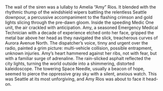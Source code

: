 The wail of the siren was a lullaby to Amelia “Amy” Rios.  It blended with the rhythmic thump of the windshield wipers battling the relentless Seattle downpour, a percussive accompaniment to the flashing crimson and gold lights slicing through the pre-dawn gloom. Inside the speeding Medic One unit, the air crackled with anticipation.  Amy, a seasoned Emergency Medical Technician with a decade of experience etched onto her face, gripped the metal bar above her head as they navigated the slick, treacherous curves of Aurora Avenue North.  The dispatcher’s voice, tinny and urgent over the radio, painted a grim picture: multi-vehicle collision, possible entrapment, unknown injuries.  Amy’s heart hammered against her ribs, not with fear, but with a familiar surge of adrenaline. The rain-slicked asphalt reflected the city lights, turning the world outside into a shimmering, distorted kaleidoscope.  The towering Space Needle, usually a beacon of hope, seemed to pierce the oppressive gray sky with a silent, anxious watch.  This was Seattle at its most unforgiving, and Amy Rios was about to face it head-on.
